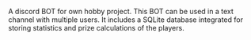 A discord BOT for own hobby project. This BOT can be used in a text channel with multiple users. It includes a SQLite database integrated for storing statistics and prize calculations of the players.
